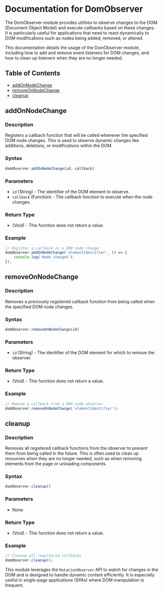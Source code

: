 # Documentation for DomObserver

The DomObserver module provides utilities to observe changes to the DOM (Document Object Model) and execute callbacks based on these changes. It is particularly useful for applications that need to react dynamically to DOM modifications such as nodes being added, removed, or altered.

This documentation details the usage of the DomObserver module, including how to add and remove event listeners for DOM changes, and how to clean up listeners when they are no longer needed.

## Table of Contents
- [addOnNodeChange](#addOnNodeChange)
- [removeOnNodeChange](#removeOnNodeChange)
- [cleanup](#cleanup)

## addOnNodeChange
### Description
Registers a callback function that will be called whenever the specified DOM node changes. This is used to observe dynamic changes like additions, deletions, or modifications within the DOM.

### Syntax
```javascript
domObserver.addOnNodeChange(id, callback)
```

### Parameters
- `id` (String) - The identifier of the DOM element to observe.
- `callback` (Function) - The callback function to execute when the node changes.

### Return Type
- (Void) - This function does not return a value.

### Example
```javascript
// Register a callback on a DOM node change
domObserver.addOnNodeChange('elementIdentifier', () => {
    console.log('Node changed');
});
```

## removeOnNodeChange
### Description
Removes a previously registered callback function from being called when the specified DOM node changes.

### Syntax
```javascript
domObserver.removeOnNodeChange(id)
```

### Parameters
- `id` (String) - The identifier of the DOM element for which to remove the observer.

### Return Type
- (Void) - This function does not return a value.

### Example
```javascript
// Remove a callback from a DOM node observer
domObserver.removeOnNodeChange('elementIdentifier');
```

## cleanup
### Description
Removes all registered callback functions from the observer to prevent them from being called in the future. This is often used to clean up resources when they are no longer needed, such as when removing elements from the page or unloading components.

### Syntax
```javascript
domObserver.cleanup()
```

### Parameters
- None

### Return Type
- (Void) - This function does not return a value.

### Example
```javascript
// Cleanup all registered callbacks
domObserver.cleanup();
```

This module leverages the `MutationObserver` API to watch for changes in the DOM and is designed to handle dynamic content efficiently. It is especially useful in single-page applications (SPAs) where DOM manipulation is frequent.
